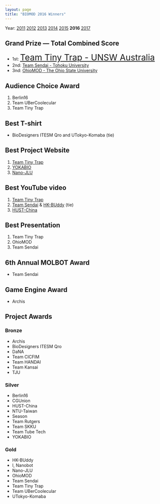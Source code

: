 ```yaml
---
layout: page
title: "BIOMOD 2016 Winners"
---
```


Year: [2011](/winners/2011.html) [2012](/winners/2012.html) [2013](/winners/2013.html) [2014](/winners/2014.html) [2015](/winners/2015.html) **2016** [2017](/winners/2017.html)

## Grand Prize — Total Combined Score

- 1st: <a target="_blank" style="font-size:200%;" href="http://biomod2016.gitlab.io/teamtinytrap/">Team Tiny Trap - UNSW Australia</a><br>
- 2nd: <a target="_blank" href="https://biomod2016.gitlab.io/sendai">Team Sendai - Tohoku University</a><br>
- 3nd: <a target="_blank" href="http://biomod2016.gitlab.io/ohiomod">OhioMOD - The Ohio State University</a>

## Audience Choice Award

1. Berlin16
2. Team UBerCoolecular
3. Team Tiny Trap

## Best T-shirt

* BioDesigners ITESM Qro and UTokyo-Komaba (tie)

## Best Project Website

1. [Team Tiny Trap](http://biomod2016.gitlab.io/teamtinytrap/)
2. [YOKABIO](https://biomod2016.gitlab.io/kyushu/)
3. [Nano-JLU](https://biomod2016.gitlab.io/jilin/)

## Best YouTube video

1. [Team Tiny Trap](https://www.youtube.com/watch?v=PgD9wzkc-fI)
2. [Team Sendai](https://www.youtube.com/watch?v=zwBHZy2WqcE) & [HK-BUddy](https://www.youtube.com/watch?v=GdIYUH_lRSk) (tie)
3. [HUST-China](https://www.youtube.com/watch?v=k51ctbMr39o)

## Best Presentation

1. Team Tiny Trap
2. OhioMOD
3. Team Sendai

## 6th Annual MOLBOT Award

* Team Sendai

## Game Engine Award

* Archis



## Project Awards


### Bronze

- Archis
- BioDesigners ITESM Qro
- DaNA
- Team CICFIM
- Team HANDAI
- Team Kansai
- TJU

### Silver

- Berlin16
- CGUnion
- HUST-China
- NTU-Taiwan
- Season
- Team Rutgers
- Team SKKU
- Team Tube Tech
- YOKABIO

### Gold

- HK-BUddy
- I, Nanobot
- Nano-JLU
- OhioMOD
- Team Sendai
- Team Tiny Trap
- Team UBerCoolecular
- UTokyo-Komaba
